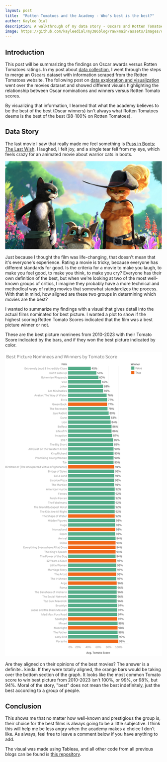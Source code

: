 ```yaml
---
layout: post
title:  "Rotten Tomatoes and the Academy - Who's best is the best?"
author: Kaylee Dial
description: A walkthrough of my data story - Oscars and Rotten Tomatoes data
image: https://github.com/kayleedial/my386blog/raw/main/assets/images/dsbanner.png
---
```


## Introduction

This post will be summarizing the findings on Oscar awards versus Rotten Tomatoes ratings. In my post about [data collection](https://kayleedial.github.io/my386blog/2023/03/16/data-collection.html), I went through the steps to merge an Oscars dataset with information scraped from the Rotten Tomatoes website. The following post on [data exploration and visualization](https://kayleedial.github.io/my386blog/2023/03/30/oscars-eda.html) went over the movies dataset and showed different visuals highlighting the relationship between Oscar nominations and winners versus Rotten Tomato scores.

By visualizing that information, I learned that what the academy believes to be the best of the best (Oscar winners) isn't always what Rotten Tomatoes deems is the best of the best (98-100% on Rotten Tomatoes).


## Data Story

The last movie I saw that really made me feel something is [Puss in Boots: The Last Wish](https://www.rottentomatoes.com/m/puss_in_boots_the_last_wish). I laughed, I felt joy, and a single tear fell from my eye, which feels crazy for an animated movie about warrior cats in boots. 

![Image](https://github.com/kayleedial/my386blog/raw/main/assets/images/pussinboots.png)

Just because I thought the film was life-changing, that doesn't mean that it's everyone's experience. Rating a movie is tricky, because everyone has different standards for good. Is the criteria for a movie to make you laugh, to make you feel good, to make you think, to make you cry? Everyone has their own definition of the best, but when we're looking at two of the most well-known groups of critics, I imagine they probably have a more technical and methodical way of rating movies that somewhat standardizes the process. With that in mind, how aligned are these two groups in determining which movies are the best?

I wanted to summarize my findings with a visual that gives detail into the actual films nominated for best picture. I wanted a plot to show if the highest scoring Rotten Tomato Scores indicated that the film was a best picture winner or not. 

These are the best picture nominees from 2010-2023 with their Tomato Score indicated by the bars, and if they won the best picture indicated by color.

![Image](https://github.com/kayleedial/my386blog/raw/main/assets/images/MoviesScores.png)

Are they aligned on their opinions of the best movies? The answer is a definite.. kinda. If they were totally aligned, the orange bars would be taking over the bottom section of the graph. It looks like the most common Tomato score to win best picture from 2010-2023 isn't 100%, or 99%, or 98%, but 94%. Moral of the story, "best" does not mean the best indefinitely, just the best according to a group of people.

## Conclusion

This shows me that no matter how well-known and prestigious the group is, their choice for the best films is always going to be a little subjective. I think this will help me be less angry when the academy makes a choice I don't like. As always, feel free to leave a comment below if you have anything to add. 

The visual was made using Tableau, and all other code from all previous blogs can be found is [this repository](https://github.com/kayleedial/Blog-3a-data-collection).